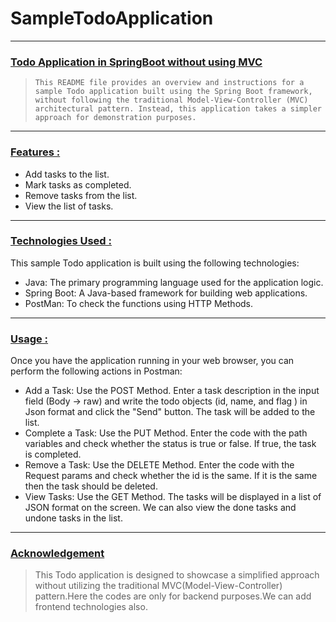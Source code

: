# SampleTodoApplication
---
### <ins>Todo Application in SpringBoot without using MVC</ins> 

> `This README file provides an overview and instructions for a sample Todo application built using the Spring Boot framework, without following the traditional Model-View-Controller (MVC) architectural pattern. Instead, this application takes a simpler approach for demonstration purposes.`
---
### <ins>Features :</ins>
* Add tasks to the list.
* Mark tasks as completed.
* Remove tasks from the list.
* View the list of tasks.
---
### <ins>Technologies Used :</ins>
This sample Todo application is built using the following technologies:

* Java: The primary programming language used for the application logic.
* Spring Boot: A Java-based framework for building web applications.
* PostMan: To check the functions using HTTP Methods.
---
### <ins>Usage :</ins>
Once you have the application running in your web browser, you can perform the following actions in Postman:

* Add a Task: Use the POST Method. Enter a task description in the input field (Body -> raw) and write the todo objects (id, name, and flag ) in Json format and click the "Send" button. The task will be added to the list.
* Complete a Task: Use the PUT Method. Enter the code with the path variables and check whether the status is true or false. If true, the task is completed.
* Remove a Task: Use the DELETE Method. Enter the code with the Request params and check whether the id is the same. If it is the same then the task should be deleted.
* View Tasks: Use the GET Method. The tasks will be displayed in a list of JSON format on the screen. We can also view the done tasks and undone tasks in the list.
---
### <ins>Acknowledgement</ins>
> This Todo application is designed to showcase a simplified approach without utilizing the traditional MVC(Model-View-Controller) pattern.Here the codes are only for backend purposes.We can add frontend technologies also.
 
